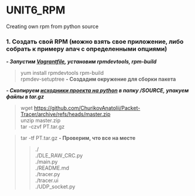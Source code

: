 # UNIT6_RPM
Creating own rpm from python source

### 1. Cоздать свой RPM (можно взять свое приложение, либо собрать к примеру апач с определенными опциями)

***- Запустим [Vagrantfile](https://github.com/ChurikovAnatolii/UNIT6_RPM/blob/main/Vagrantfile), установим rpmdevtools, rpm-build***

> yum install rpmdevtools rpm-build  
> rpmdev-setuptree **- Создадим окружение для сборки пакета**  

***- Скопируем [исходники проекта на python](https://github.com/ChurikovAnatolii/Packet-Tracer) в папку /SOURCE, упакуем файлы в tar.gz***  

> wget https://github.com/ChurikovAnatolii/Packet-Tracer/archive/refs/heads/master.zip  
> unzip master.zip  
> tar -czvf PT.tar.gz  

> tar -tf PT.tar.gz **- Проверим, что все на месте**  
>> ./  
>> ./DLE_RAW_CRC.py  
>> ./main.py  
>> ./README.md  
>> ./tracer.py  
>> ./tracer.ui  
>> ./UDP_socket.py  

> 

